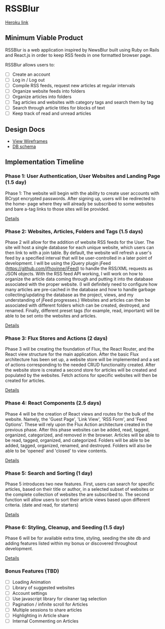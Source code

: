 # RSSBlur

[Heroku link][heroku]

[heroku]: http://www.herokuapp.com

## Minimum Viable Product

RSSBlur is a web application inspired by NewsBlur built using Ruby on Rails
and React.js in order to keep RSS feeds in one formatted browser page.

RSSBlur allows users to:

<!-- This is a Markdown checklist. Use it to keep track of your progress! -->

- [ ] Create an account
- [ ] Log in / Log out
- [ ] Compile RSS feeds, request new articles at regular intervals
- [ ] Organize website feeds into folders
- [ ] Organize articles into folders
- [ ] Tag articles and websites with category tags and search them by tag
- [ ] Search through article titles for blocks of text
- [ ] Keep track of read and unread articles

## Design Docs
* [View Wireframes][view]
* [DB schema][schema]

[view]: ./docs/views.md
[schema]: ./docs/schema.md

## Implementation Timeline

### Phase 1: User Authentication, User Websites and Landing Page (1.5 day)

Phase 1: The website will begin with the ability to create user accounts with BCrypt
encrypted passwords. After signing up, users will be redirected to the home-
page where they will already be subscribed to some websites and bare a-tag links
to those sites will be provided.

[Details][phase-one]

### Phase 2: Websites, Articles, Folders and Tags (1.5 days)

Phase 2 will allow for the addition of website RSS feeds for the User. The
site will host a single database for each unique website, which users can then
link to with a join table. By default, the website will refresh a user's feed by
a specified interval that will be user-controlled in a later point of
development. I will be using the jQuery plugin jFeed (https://github.com/jfhovinne/jFeed)
to handle the RSS/XML requests as JSON objects. With the RSS feed API working,
I will work on how to organize the article data coming through and putting it
into the database associated with the proper website. (I will definitely need
to configure how many articles are pre-cached in the database and how to handle
garbage collecting/updating the database as the project, views, and my
understanding of jFeed progresses.) Websites and articles can then be associated with different folders which can be created, destroyed, and renamed. Finally, different preset tags (for example, read, important) will be able to be set onto the websites and articles.

[Details][phase-two]

### Phase 3: Flux Stores and Actions (2 days)

Phase 3 will be creating the foundation of Flux, the React Router, and the React view structure for the main application. After the basic Flux architecture has been set up, a website store will be implemented and a set of actions corresponding to the needed CRUD functionality created.  After the website store is created a second store for articles will be created and populated by the websites. Fetch actions for specific websites will then be created for articles.


[Details][phase-three]

### Phase 4: React Components (2.5 days)

Phase 4 will be the creation of React views and routes for the bulk of the
website. Namely, the 'Guest Page', 'Link View', 'RSS Form', and 'Feed Options'.
These will rely upon the Flux Action architecture created in the previous phase.
After this phase websites can be added, read, tagged, organized, categorized,
and removed in the browser. Articles will be able to be read, tagged, organized,
and categorized. Folders will be able to be added, tagged, organized, renamed,
and destroyed. Folders will also be able to be 'opened' and 'closed' to view contents.

[Details][phase-four]

### Phase 5: Search and Sorting (1 day)

Phase 5 introduces two new features. First, users can search for specific
articles, based on their title or author, in a selected subset of websites or
the complete collection of websites the are subscribed to. The second function
will allow users to sort their article views based upon different criteria.
(date and read, for starters)

[Details][phase-five]

### Phase 6: Styling, Cleanup, and Seeding (1.5 day)

Phase 6 will be for available extra time, styling, seeding the site db
and adding features listed within my bonus or discovered throughout development.

[Details][phase-six]

### Bonus Features (TBD)
- [ ] Loading Animation
- [ ] Library of suggested websites
- [ ] Account settings
- [ ] Use javascript library for cleaner tag selection
- [ ] Pagination / infinite scroll for Articles
- [ ] Multiple sessions to share articles
- [ ] Highlighting in Article share
- [ ] Internal Commenting on Articles

[phase-one]: ./docs/phases/phase1.md
[phase-two]: ./docs/phases/phase2.md
[phase-three]: ./docs/phases/phase3.md
[phase-four]: ./docs/phases/phase4.md
[phase-five]: ./docs/phases/phase5.md
[phase-six]: ./docs/phases/phase6.md
